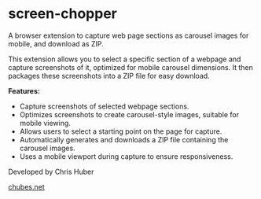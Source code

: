 # screen-chopper

A browser extension to capture web page sections as carousel images for mobile, and download as ZIP.

This extension allows you to select a specific section of a webpage and capture screenshots of it, optimized for mobile carousel dimensions. It then packages these screenshots into a ZIP file for easy download.

**Features:**

- Capture screenshots of selected webpage sections.
- Optimizes screenshots to create carousel-style images, suitable for mobile viewing.
- Allows users to select a starting point on the page for capture.
- Automatically generates and downloads a ZIP file containing the carousel images.
- Uses a mobile viewport during capture to ensure responsiveness.

Developed by Chris Huber

[chubes.net](https://chubes.net)